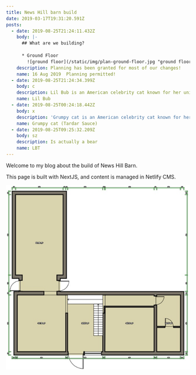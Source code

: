 ```yaml
---
title: News Hill barn build
date: 2019-03-17T19:31:20.591Z
posts:
  - date: 2019-08-25T21:24:11.432Z
    body: |-
      ## What are we building?

      * Ground Floor
        ![ground floor](/static/img/plan-ground-floor.jpg "ground floor")
    description: Planning has been granted for most of our changes!
    name: 16 Aug 2019  Planning permitted!
  - date: 2019-08-25T21:24:34.399Z
    body: c
    description: Lil Bub is an American celebrity cat known for her unique appearance.
    name: Lil Bub
  - date: 2019-08-25T00:24:18.442Z
    body: x
    description: 'Grumpy cat is an American celebrity cat known for her grumpy appearance. '
    name: Grumpy cat (Tardar Sauce)
  - date: 2019-08-25T09:25:32.209Z
    body: sz
    description: Is actually a bear
    name: LBT
---
```

Welcome to my blog about the build of News Hill Barn.

This page is built with NextJS, and content is managed in Netlify CMS.

![](/static/img/news-hill-barn.jpeg)
